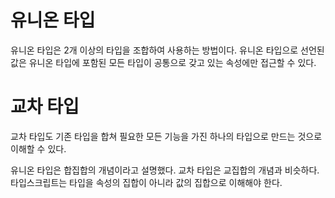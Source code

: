 # 유니온 타입

유니온 타입은 2개 이상의 타입을 조합하여 사용하는 방법이다.
유니온 타입으로 선언된 값은 유니온 타입에 포함된 모든 타입이 공통으로 갖고 있는 속성에만 접근할 수 있다.

# 교차 타입

교차 타입도 기존 타입을 합쳐 필요한 모든 기능을 가진 하나의 타입으로 만드는 것으로 이해할 수 있다.

유니온 타입은 합집합의 개념이라고 설명했다. 교차 타입은 교집합의 개념과 비슷하다.
타입스크립트는 타입을 속성의 집합이 아니라 값의 집합으로 이해해야 한다.

